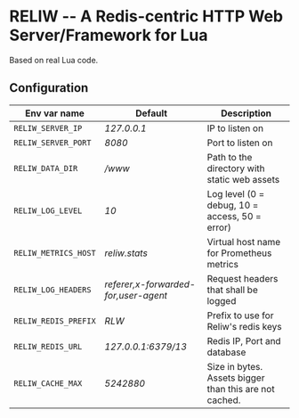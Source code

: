 # RELIW -- A Redis-centric HTTP Web Server/Framework for Lua

Based on real Lua code.

## Configuration

| Env var name          | Default                              | Description                                            |
|-----------------------|--------------------------------------|--------------------------------------------------------|
| `RELIW_SERVER_IP`     | *127.0.0.1*                          | IP to listen on                                        |
| `RELIW_SERVER_PORT`   | *8080*                               | Port to listen on                                      |
| `RELIW_DATA_DIR`      | */www*                               | Path to the directory with static web assets           |      
| `RELIW_LOG_LEVEL`     | *10*                                 | Log level (0 = debug, 10 = access, 50 = error)         |
| `RELIW_METRICS_HOST`  | *reliw.stats*                        | Virtual host name for Prometheus metrics               |
| `RELIW_LOG_HEADERS`   | *referer,x-forwarded-for,user-agent* | Request headers that shall be logged                   |
| `RELIW_REDIS_PREFIX`  | *RLW*                                | Prefix to use for Reliw's redis keys                   |
| `RELIW_REDIS_URL`     | *127.0.0.1:6379/13*                  | Redis IP, Port and database                            |
| `RELIW_CACHE_MAX`     | *5242880*                            | Size in bytes. Assets bigger than this are not cached. |
